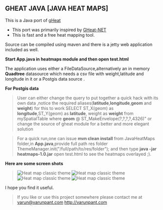 GHEAT JAVA [JAVA HEAT MAPS]
---------------

This is a Java port of [gHeat](http://code.google.com/p/gheat/)

  - This port was primarily inspired by [GHeat-NET](http://www.codeproject.com/Articles/88956/GHeat-NET)
  - This is fast and a free heat mapping tool.

Source can be compiled using maven and there is a jetty web application included as well.

**Start App.java in heatmaps module and then open test.html**

 The application uses either a FileDataSource,alternatively an in memory **Quadtree** datasource which needs a csv file with weight,latitude and longitude in it or a Postgis data source .

**For Postgis data**

>User can either change the query to put together a quick hack with its own data ,notice the required aliases(**latitude**,**longitude**,**geom** and **weight**) for this to work
>SELECT ST_X(geom) as **longitude**,ST_Y(geom) as **latitude**, weight as **weight** from mySpatialTable where **geom** @ ST_MakeEnvelope(?,?,?,?,4326)"
>or change the source of gheat module for a better and more elegant solution

>For a quick run,one can issue **mvn clean install** from JavaHeatMaps folder,in **App.java**,provide full path res folder
> ThemeManager.init("/full/path/to/res/folder"); and then type **java -jar heatmaps-1.0.jar**
> open test.html to see the heatmaps overlayed ;).

**Here are some screen shots**
>![Heat map classic theme](https://github.com/varunpant/GHEAT-JAVA/blob/master/screenshots/heatmap%201.PNG?raw=true "Classic Theme")
![Heat map classic theme](https://github.com/varunpant/GHEAT-JAVA/blob/master/screenshots/heatmap%202.PNG?raw=true "Fire Theme")
>![Heat map classic theme](https://github.com/varunpant/GHEAT-JAVA/blob/master/screenshots/heatmap%203.PNG?raw=true "Neo Theme")
![Heat map classic theme](https://github.com/varunpant/GHEAT-JAVA/blob/master/screenshots/heatmap%204.PNG?raw=true "Custom Theme")

I hope you find it useful.

>If you like or use this project somewhere please contact me at
varun@varunpant.com
>http://varunpant.com

